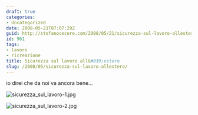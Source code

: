 ```yaml
---
draft: true
categories:
- Uncategorized
date: 2008-05-21T07:07:29Z
guid: http://stefanocecere.com/2008/05/21/sicurezza-sul-lavoro-allestero/
id: 961
tags:
- lavoro
- ricreazione
title: Sicurezza sul lavoro all&#039;estero
slug: /2008/05/sicurezza-sul-lavoro-allestero/
---
```


io direi che da noi va ancora bene…
  
![sicurezza_sul_lavoro-1.jpg](http://stefanocecere.com/wp-content/uploads/sites/3/2008/05/sicurezza_sul_lavoro-1.jpg)

![sicurezza_sul_lavoro-2.jpg](http://stefanocecere.com/wp-content/uploads/sites/3/2008/05/sicurezza_sul_lavoro-2.jpg)
